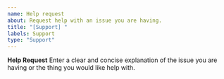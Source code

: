 ```yaml
---
name: Help request
about: Request help with an issue you are having.
title: "[Support] "
labels: Support
type: "Support"
---
```


**Help Request**
Enter a clear and concise explanation of the issue you are having or the thing you would like help with.
